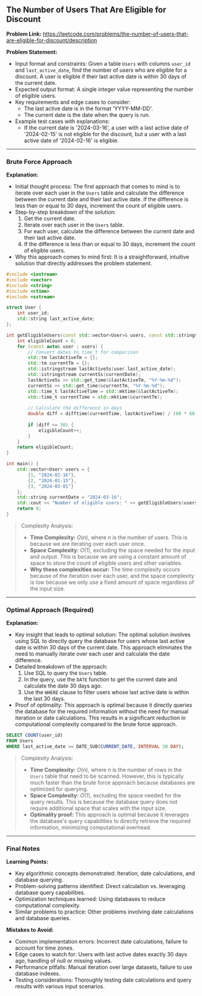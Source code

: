 ## The Number of Users That Are Eligible for Discount

**Problem Link:** https://leetcode.com/problems/the-number-of-users-that-are-eligible-for-discount/description

**Problem Statement:**
- Input format and constraints: Given a table `Users` with columns `user_id` and `last_active_date`, find the number of users who are eligible for a discount. A user is eligible if their last active date is within 30 days of the current date.
- Expected output format: A single integer value representing the number of eligible users.
- Key requirements and edge cases to consider: 
  - The last active date is in the format 'YYYY-MM-DD'.
  - The current date is the date when the query is run.
- Example test cases with explanations:
  - If the current date is '2024-03-16', a user with a last active date of '2024-02-15' is not eligible for the discount, but a user with a last active date of '2024-02-16' is eligible.

---

### Brute Force Approach

**Explanation:**
- Initial thought process: The first approach that comes to mind is to iterate over each user in the `Users` table and calculate the difference between the current date and their last active date. If the difference is less than or equal to 30 days, increment the count of eligible users.
- Step-by-step breakdown of the solution:
  1. Get the current date.
  2. Iterate over each user in the `Users` table.
  3. For each user, calculate the difference between the current date and their last active date.
  4. If the difference is less than or equal to 30 days, increment the count of eligible users.
- Why this approach comes to mind first: It is a straightforward, intuitive solution that directly addresses the problem statement.

```cpp
#include <iostream>
#include <vector>
#include <string>
#include <ctime>
#include <sstream>

struct User {
    int user_id;
    std::string last_active_date;
};

int getEligibleUsers(const std::vector<User>& users, const std::string& currentDate) {
    int eligibleCount = 0;
    for (const auto& user : users) {
        // Convert dates to time_t for comparison
        std::tm lastActiveTm = {};
        std::tm currentTm = {};
        std::istringstream lastActiveSs(user.last_active_date);
        std::istringstream currentSs(currentDate);
        lastActiveSs >> std::get_time(&lastActiveTm, "%Y-%m-%d");
        currentSs >> std::get_time(&currentTm, "%Y-%m-%d");
        std::time_t lastActiveTime = std::mktime(&lastActiveTm);
        std::time_t currentTime = std::mktime(&currentTm);
        
        // Calculate the difference in days
        double diff = difftime(currentTime, lastActiveTime) / (60 * 60 * 24);
        
        if (diff <= 30) {
            eligibleCount++;
        }
    }
    return eligibleCount;
}

int main() {
    std::vector<User> users = {
        {1, "2024-02-16"},
        {2, "2024-01-15"},
        {3, "2024-03-01"}
    };
    std::string currentDate = "2024-03-16";
    std::cout << "Number of eligible users: " << getEligibleUsers(users, currentDate) << std::endl;
    return 0;
}
```

> Complexity Analysis:
> - **Time Complexity:** $O(n)$, where $n$ is the number of users. This is because we are iterating over each user once.
> - **Space Complexity:** $O(1)$, excluding the space needed for the input and output. This is because we are using a constant amount of space to store the count of eligible users and other variables.
> - **Why these complexities occur:** The time complexity occurs because of the iteration over each user, and the space complexity is low because we only use a fixed amount of space regardless of the input size.

---

### Optimal Approach (Required)

**Explanation:**
- Key insight that leads to optimal solution: The optimal solution involves using SQL to directly query the database for users whose last active date is within 30 days of the current date. This approach eliminates the need to manually iterate over each user and calculate the date difference.
- Detailed breakdown of the approach:
  1. Use SQL to query the `Users` table.
  2. In the query, use the `DATE` function to get the current date and calculate the date 30 days ago.
  3. Use the `WHERE` clause to filter users whose last active date is within the last 30 days.
- Proof of optimality: This approach is optimal because it directly queries the database for the required information without the need for manual iteration or date calculations. This results in a significant reduction in computational complexity compared to the brute force approach.

```sql
SELECT COUNT(user_id)
FROM Users
WHERE last_active_date >= DATE_SUB(CURRENT_DATE, INTERVAL 30 DAY);
```

> Complexity Analysis:
> - **Time Complexity:** $O(n)$, where $n$ is the number of rows in the `Users` table that need to be scanned. However, this is typically much faster than the brute force approach because databases are optimized for querying.
> - **Space Complexity:** $O(1)$, excluding the space needed for the query results. This is because the database query does not require additional space that scales with the input size.
> - **Optimality proof:** This approach is optimal because it leverages the database's query capabilities to directly retrieve the required information, minimizing computational overhead.

---

### Final Notes

**Learning Points:**
- Key algorithmic concepts demonstrated: Iteration, date calculations, and database querying.
- Problem-solving patterns identified: Direct calculation vs. leveraging database query capabilities.
- Optimization techniques learned: Using databases to reduce computational complexity.
- Similar problems to practice: Other problems involving date calculations and database queries.

**Mistakes to Avoid:**
- Common implementation errors: Incorrect date calculations, failure to account for time zones.
- Edge cases to watch for: Users with last active dates exactly 30 days ago, handling of null or missing values.
- Performance pitfalls: Manual iteration over large datasets, failure to use database indexes.
- Testing considerations: Thoroughly testing date calculations and query results with various input scenarios.
